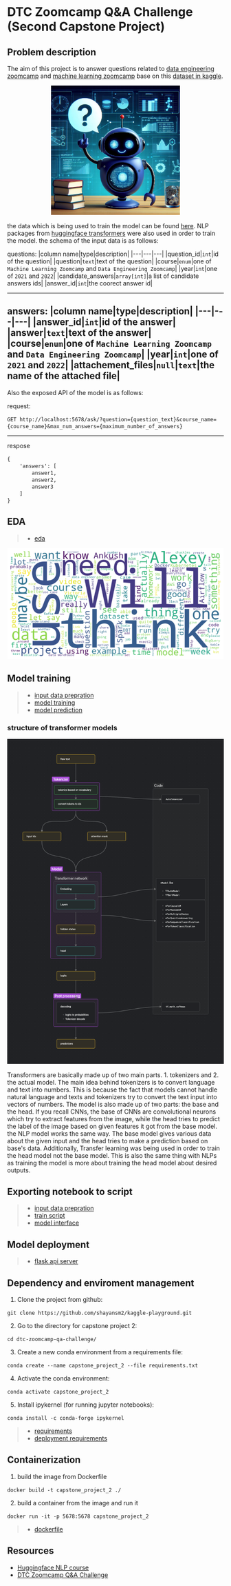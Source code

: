 # DTC Zoomcamp Q&A Challenge (Second Capstone Project)

## Problem description
The aim of this project is to answer questions related to [data engineering zoomcamp](https://github.com/DataTalksClub/data-engineering-zoomcamp/) and [machine learning zoomcamp](https://github.com/DataTalksClub/machine-learning-zoomcamp) base on this [dataset in kaggle](https://www.kaggle.com/competitions/dtc-zoomcamp-qa-challenge/overview).

<div style="text-align: center;">
    <img src="./_fe592c44-94d1-4aeb-9448-f6d49f56a1b9.jpeg" alt="alt_text" width="300" height="300"/>
</div>

the data which is being used to train the model can be found [here](./data/). NLP packages from [huggingface transformers](https://huggingface.co/docs/transformers/index) were also used in order to train the model. the schema of the input data is as follows:

questions:
|column name|type|description|
|---|---|---|
|question_id|`int`|id of the question|
|question|`text`|text of the question|
|course|`enum`|one of `Machine Learning Zoomcamp` and `Data Engineering Zoomcamp`|
|year|`int`|one of `2021` and `2022`|
|candidate_answers|`array[int]`|a list of candidate answers ids|
|answer_id|`int`|the coorect answer id|

---

answers:
|column name|type|description|
|---|---|---|
|answer_id|`int`|id of the answer|
|answer|`text`|text of the answer|
|course|`enum`|one of `Machine Learning Zoomcamp` and `Data Engineering Zoomcamp`|
|year|`int`|one of `2021` and `2022`|
|attachement_files|`null`\|`text`|the name of the attached file|
---
Also the exposed API of the model is as follows:

request:
```
GET http://localhost:5678/ask/?question={question_text}&course_name={course_name}&max_num_answers={maximum_number_of_answers}
```
---
respose
```
{
    'answers': [
        answer1,
        answer2,
        answer3
    ]
}
```


## EDA
> - [eda](./eda.ipynb)

![wordcloud](./wordclouds.png)
## Model training
> - [input data prepration](./data-prepration.ipynb)
> - [model training](./happy-path.ipynb)
> - [model prediction](./predict.ipynb)
### structure of transformer models
![transformers](./transformer.png)

Transformers are basically made up of two main parts. 1. tokenizers and 2. the actual model. The main idea behind tokenizers is to convert language and text into numbers. This is because the fact that models cannot handle natural language and texts and tokenizers try to convert the text input into vectors of numbers. The model is also made up of two parts: the base and the head. If you recall CNNs, the base of CNNs are convolutional neurons which try to extract features from the image, while the head tries to predict the label of the image based on given features it got from the base model. the NLP model works the same way. The base model gives various data about the given input and the head tries to make a prediction based on base's data. Additionally, Transfer learning was being used in order to train the head model not the base model. This is also the same thing with NLPs as training the model is more about training the head model about desired outputs.

## Exporting notebook to script
> - [input data prepration](./py_scripts/data_prepration.py)
> - [train script](./py_scripts/train.py)
> - [model interface](./py_scripts/model_interface.py)

## Model deployment
> - [flask api server](./py_scripts/api_server.py)

## Dependency and enviroment management
1. Clone the project from github:
```
git clone https://github.com/shayansm2/kaggle-playground.git
```
2. Go to the directory for capstone project 2:
```
cd dtc-zoomcamp-qa-challenge/
```
3. Create a new conda environment from a requirements file:
```
conda create --name capstone_project_2 --file requirements.txt
```
4. Activate the conda environment:
```
conda activate capstone_project_2
```
5. Install ipykernel (for running jupyter notebooks):
```
conda install -c conda-forge ipykernel
```
> - [requirements](./requirements.txt)
> - [deployment requirements](./requirements_deployment.txt)

## Containerization
1. build the image from Dockerfile
```
docker build -t capstone_project_2 ./
```
2. build a container from the image and run it
```
docker run -it -p 5678:5678 capstone_project_2
```
> - [dockerfile](./Dockerfile)

## Resources
- [Huggingface NLP course](https://huggingface.co/learn/nlp-course/chapter1/1)
- [DTC Zoomcamp Q&A Challenge
](https://www.kaggle.com/competitions/dtc-zoomcamp-qa-challenge/overview)